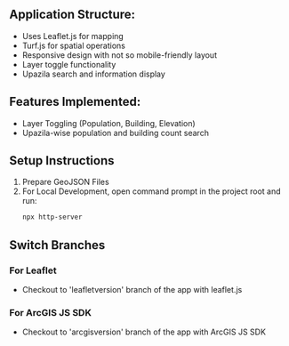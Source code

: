 ## Application Structure:

- Uses Leaflet.js for mapping
- Turf.js for spatial operations
- Responsive design with not so mobile-friendly layout
- Layer toggle functionality
- Upazila search and information display

## Features Implemented:

- Layer Toggling (Population, Building, Elevation)
- Upazila-wise population and building count search

## Setup Instructions
1. Prepare GeoJSON Files
2. For Local Development, open command prompt in the project root and run: 
   ```bash
   npx http-server
   ```
## Switch Branches
### For Leaflet
- Checkout to 'leafletversion' branch of the app with leaflet.js
### For ArcGIS JS SDK
- Checkout to 'arcgisversion' branch of the app with ArcGIS JS SDK